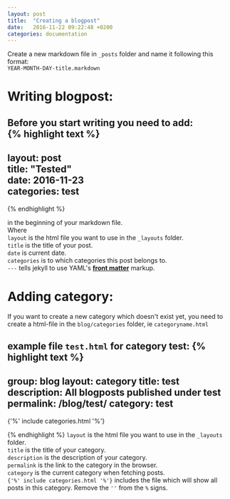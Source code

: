 ```yaml
---
layout: post
title:  "Creating a blogpost"
date:   2016-11-22 09:22:48 +0200
categories: documentation
---
```

Create a new markdown file in `_posts` folder and name it following this format:  
`YEAR-MONTH-DAY-title.markdown`

# Writing blogpost:

Before you start writing you need to add:  
{% highlight text %}
---
layout: post  
title:  "Tested"  
date:   2016-11-23  
categories: test  
---  
{% endhighlight %}

in the beginning of your markdown file.  
Where  
`layout` is the html file you want to use in the `_layouts` folder.  
`title` is the title of your post.  
`date` is current date.  
`categories` is to which categories this post belongs to.  
`---` tells jekyll to use YAML's [**front matter**](https://jekyllrb.com/docs/frontmatter/) markup.

# Adding category:

If you want to create a new category which doesn't exist yet, you need to create a html-file in the `blog/categories` folder, ie `categoryname.html`

example file `test.html` for category test:
{% highlight text %}
---
group: blog
layout: category
title: test
description: All blogposts published under test
permalink: /blog/test/
category: test
---

{'%' include categories.html '%'}

{% endhighlight %}
`layout` is the html file you want to use in the `_layouts` folder.  
`title` is the title of your category.  
`description` is the description of your category.  
`permalink` is the link to the category in the browser.  
`category` is the current category when fetching posts.  
`{'%' include categories.html '%'}` includes the file which will show all posts in this category. Remove the `''` from the `%` signs.
